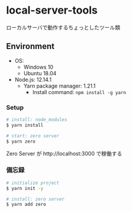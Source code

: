 # local-server-tools

ローカルサーバで動作するちょっとしたツール類

## Environment

- OS:
    - Windows 10
    - Ubuntu 18.04
- Node.js: 12.14.1
    - Yarn package manager: 1.21.1
        - Install command: `npm install -g yarn`

### Setup
```bash
# install: node_modules
$ yarn install

# start: zero server
$ yarn zero
```

Zero Server が http://localhost:3000 で稼働する

### 備忘録
```bash
# initialize project
$ yarn init -y

# install: zero server
$ yarn add zero
```
